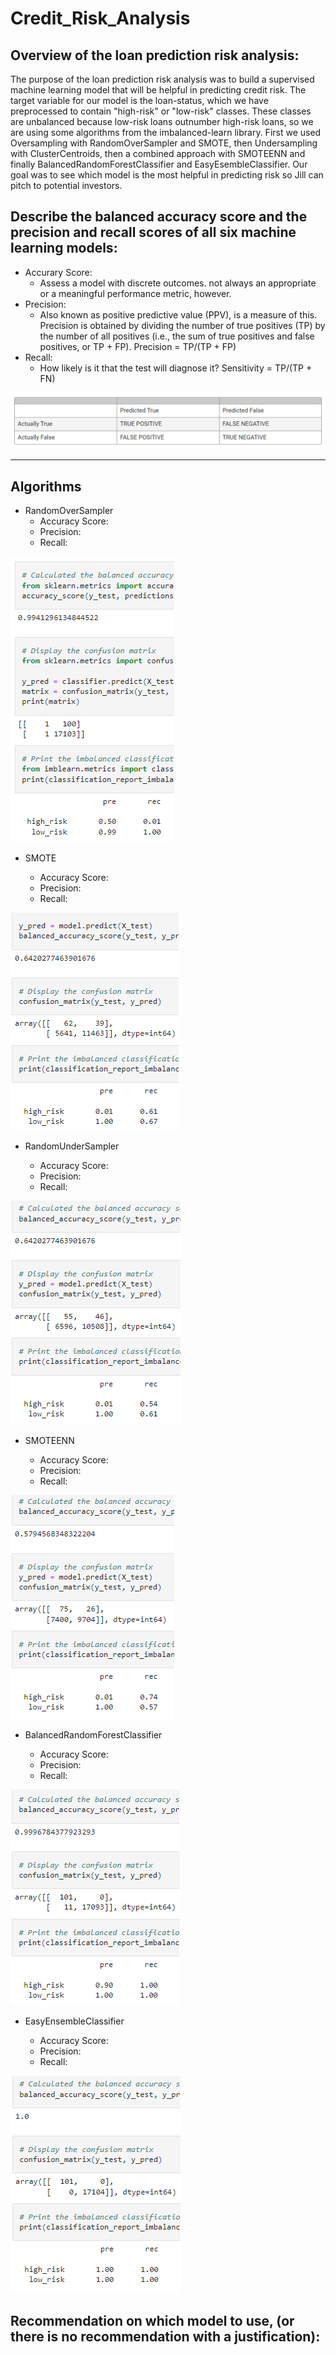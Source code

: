 # Credit_Risk_Analysis

## Overview of the loan prediction risk analysis:

  The purpose of the loan prediction risk analysis was to build a supervised machine learning model that will be helpful in predicting credit risk. The target variable for our model is the loan-status, which we have preprocessed to contain "high-risk" or "low-risk" classes. These classes are unbalanced because low-risk loans outnumber high-risk loans, so we are using some algorithms from the imbalanced-learn library. First we used Oversampling with RandomOverSampler and SMOTE, then Undersampling with ClusterCentroids, then a combined approach with SMOTEENN and finally BalancedRandomForestClassifier and EasyEsembleClassifier. Our goal was to see which model is the most helpful in predicting risk so Jill can pitch to potential investors.

## Describe the balanced accuracy score and the precision and recall scores of all six machine learning models:

- Accurary Score: 
  - Assess a model with discrete outcomes. not always an appropriate or a meaningful performance metric, however.
- Precision: 
  - Also known as positive predictive value (PPV), is a measure of this. Precision is obtained by dividing the number of true positives (TP) by the number of all positives (i.e., the sum of true positives and false positives, or TP + FP). Precision = TP/(TP + FP)
- Recall: 
  - How likely is it that the test will diagnose it? Sensitivity = TP/(TP + FN)

![](https://github.com/jmalauss/Credit_Risk_Analysis/blob/main/Resources/Binary_Outcomes_Table.png)

_______________________________________________________________________________________________________________________________________________________________________
## Algorithms

- RandomOverSampler
  - Accuracy Score: 
  - Precision: 
  - Recall: 

![RandomOverSampler](https://github.com/jmalauss/Credit_Risk_Analysis/blob/main/Resources/RandomOverSampler.png)

- SMOTE

  - Accuracy Score: 
  - Precision: 
  - Recall: 

![SMOTE](https://github.com/jmalauss/Credit_Risk_Analysis/blob/main/Resources/SMOTE.png)

- RandomUnderSampler 

  - Accuracy Score: 
  - Precision: 
  - Recall: 

![RandomUnderSampler](https://github.com/jmalauss/Credit_Risk_Analysis/blob/main/Resources/RandomUnderSampler.png)

- SMOTEENN 

  - Accuracy Score: 
  - Precision: 
  - Recall: 

![SMOTEENN](https://github.com/jmalauss/Credit_Risk_Analysis/blob/main/Resources/SMOTEENN.png)

- BalancedRandomForestClassifier

  - Accuracy Score: 
  - Precision: 
  - Recall: 

![BalancedRandomForestClassifier](https://github.com/jmalauss/Credit_Risk_Analysis/blob/main/Resources/BalancedRandomForestClassifier.png)

- EasyEnsembleClassifier 


  - Accuracy Score: 
  - Precision: 
  - Recall: 

![EasyEnsembleClassifier](https://github.com/jmalauss/Credit_Risk_Analysis/blob/main/Resources/EasyEnsembleClassifier.png)

## Recommendation on which model to use, (or there is no recommendation with a justification):
